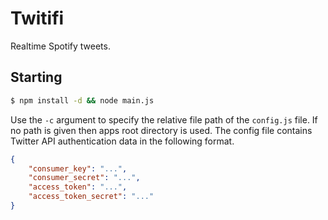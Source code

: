 # Twitifi

Realtime Spotify tweets.

## Starting

```bash
$ npm install -d && node main.js
```

Use the `-c` argument to specify the relative file path of the `config.js` file. If no path is given then apps root directory is used. The config file contains Twitter API authentication data in the following format.

```json
{
	"consumer_key": "...",
	"consumer_secret": "...",
	"access_token": "...",
	"access_token_secret": "..."
}
```